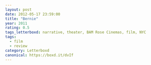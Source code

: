 ```yaml
---
layout: post 
date: 2012-05-17 23:59:00
title: "Bernie"
year: 2011
rating: 0.5
tags_letterboxd: narrative, theater, BAM Rose Cinemas, film, NYC
tags:
  - film
  - review
category: Letterboxd
canonical: https://boxd.it/dvIf
---
```

